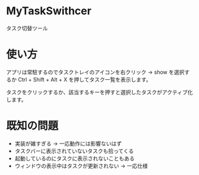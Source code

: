 # MyTaskSwithcer
タスク切替ツール


# 使い方
アプリは常駐するのでタスクトレイのアイコンを右クリック → show を選択するか Ctrl + Shift + Alt + X を押してタスク一覧を表示します。

タスクをクリックするか、該当するキーを押すと選択したタスクがアクティブ化します。

# 既知の問題
* 実装が雑すぎる → 一応動作には影響ないはず
* タスクバーに表示されていないタスクも拾ってくる
* 起動しているのにタスクに表示されないこともある
* ウィンドウの表示中はタスクが更新されない → 一応仕様

